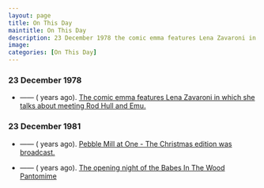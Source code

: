 ```yaml
---
layout: page
title: On This Day
maintitle: On This Day
description: 23 December 1978 the comic emma features Lena Zavaroni in which she talks about meeting Rod Hull and Emu. 23 December 1981 - Pebble Mill at One - Christmas Edition and opening night of the Babes In The Wood Pantomime.
image: 
categories: [On This Day]
---
```


### 23 December 1978
* —— (<span id="age1"></span> years ago). [The comic emma features Lena Zavaroni in which she talks about meeting Rod Hull and Emu.](/comics/emma/1978/12/23/emma.html)

### 23 December 1981
* —— (<span id="age2"></span> years ago). [Pebble Mill at One - The Christmas edition was broadcast.](/bbc%20one/1981/12/23/pebble-mill-at-one-christmas-edition.html)

* —— (<span id="age1"></span> years ago). [The opening night of the Babes In The Wood Pantomime](/theatre/alexandra%20theatre/1981/12/23/babes-in-the-wood-pantomime.html)


<!-- Script for calculating number of years ago -->
<script>
var dob = '19811223';
var year = Number(dob.substr(0, 4));
var month = Number(dob.substr(4, 2)) - 1;
var day = Number(dob.substr(6, 2));
var today = new Date();
var age1 = today.getFullYear() - year;
if (today.getMonth() < month || (today.getMonth() == month && today.getDate() < day)) {
age1--;
}
document.getElementById("age1").innerHTML=age1;

var dob = '19811223';
var year = Number(dob.substr(0, 4));
var month = Number(dob.substr(4, 2)) - 1;
var day = Number(dob.substr(6, 2));
var today = new Date();
var age2 = today.getFullYear() - year;
if (today.getMonth() < month || (today.getMonth() == month && today.getDate() < day)) {
age2--;
}
document.getElementById("age2").innerHTML=age2;

var dob = '19811223';
var year = Number(dob.substr(0, 4));
var month = Number(dob.substr(4, 2)) - 1;
var day = Number(dob.substr(6, 2));
var today = new Date();
var age3 = today.getFullYear() - year;
if (today.getMonth() < month || (today.getMonth() == month && today.getDate() < day)) {
age3--;
}
document.getElementById("age3").innerHTML=age3;
</script>

